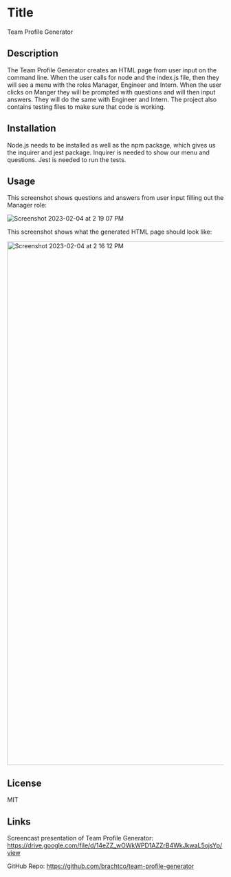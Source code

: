 # Title
Team Profile Generator

## Description

The Team Profile Generator creates an HTML page from user input on the command line. When the user calls for 
node and the index.js file, then they will see a menu with the roles Manager, Engineer and Intern. When the user clicks on Manger they will be prompted with questions and will then input answers. They will do the same with Engineer and Intern. The project also contains testing files to make sure that code is working.

## Installation

Node.js needs to be installed as well as the npm package, which gives us the inquirer and jest package. Inquirer is needed to show our menu and questions. Jest is needed to run the tests.

## Usage

This screenshot shows questions and answers from user input filling out the Manager role:

![Screenshot 2023-02-04 at 2 19 07 PM](https://user-images.githubusercontent.com/17559972/216790177-1b67d19c-0109-4695-ba79-467d736b7245.png)

This screenshot shows what the generated HTML page should look like:

<img width="1215" alt="Screenshot 2023-02-04 at 2 16 12 PM" src="https://user-images.githubusercontent.com/17559972/216790184-b908c0f9-f9cc-4cfd-9331-546db46571c0.png">

## License

MIT

## Links

Screencast presentation of Team Profile Generator: https://drive.google.com/file/d/14eZZ_wOWkWPD1AZZrB4WkJkwaL5ojsYp/view

GitHub Repo: https://github.com/brachtco/team-profile-generator




